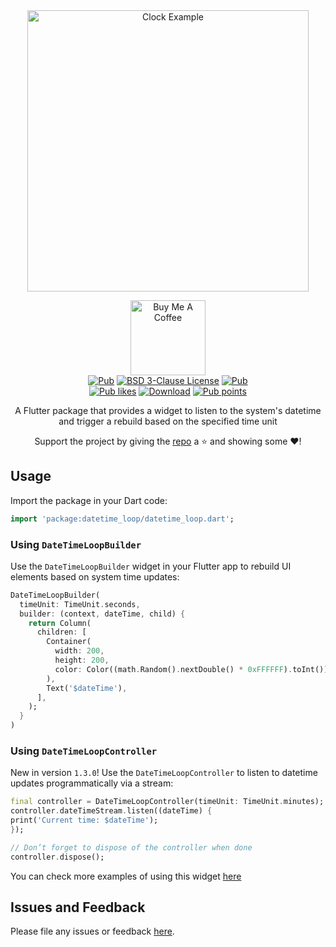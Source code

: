 <div align="center"><a href="https://github.com/gnassro/datetime_loop/tree/master/example/lib/clock_example.dart" target="_blank"><img src="https://i.imgur.com/PHFHrV1.gif" alt="Clock Example" width=450 ></a></div>

<p align="center">
<a href="https://www.buymeacoffee.com/gnassro" target="_blank"><img src="https://cdn.buymeacoffee.com/buttons/v2/default-yellow.png" alt="Buy Me A Coffee" width=120 ></a><br>
  <a href="https://pub.dev/packages/datetime_loop"><img src="https://img.shields.io/pub/v/datetime_loop.svg" alt="Pub"></a>
  <a href="https://github.com/gnassro/datetime_loop/blob/master/LICENSE"><img src="https://img.shields.io/github/license/gnassro/datetime_loop" alt="BSD 3-Clause License"></a>
  <a href="https://github.com/gnassro/datetime_loop"><img src="https://img.shields.io/github/stars/gnassro/datetime_loop?style=social" alt="Pub"></a><br>
  <a href="https://pub.dev/packages/datetime_loop/score"><img src="https://img.shields.io/pub/likes/datetime_loop?logo=flutter" alt="Pub likes"></a>
  <a href="https://pub.dev/packages/datetime_loop/score"><img src="https://img.shields.io/pub/dm/datetime_loop?logo=flutter" alt="Download"></a>
  <a href="https://pub.dev/packages/datetime_loop/score"><img src="https://img.shields.io/pub/points/datetime_loop?logo=flutter" alt="Pub points"></a>
</p>

<p align="center">
A Flutter package that provides a widget to listen to the system's datetime and trigger a rebuild based on the specified time unit
</p>

<p align="center"> Support the project by giving the <a href="https://github.com/gnassro/datetime_loop">repo</a> a ⭐ and showing some ❤️!
</p>

## Usage

Import the package in your Dart code:

```dart
import 'package:datetime_loop/datetime_loop.dart';
```

### Using `DateTimeLoopBuilder`

Use the `DateTimeLoopBuilder` widget in your Flutter app to rebuild UI elements based on system time updates:

```dart
DateTimeLoopBuilder(
  timeUnit: TimeUnit.seconds,
  builder: (context, dateTime, child) {
    return Column(
      children: [
        Container(
          width: 200,
          height: 200,
          color: Color((math.Random().nextDouble() * 0xFFFFFF).toInt()).withOpacity(1.0),
        ),
        Text('$dateTime'),
      ],
    );
  }
)
```

### Using `DateTimeLoopController`

New in version `1.3.0`! Use the `DateTimeLoopController` to listen to datetime updates programmatically via a stream:

```dart
final controller = DateTimeLoopController(timeUnit: TimeUnit.minutes);
controller.dateTimeStream.listen((dateTime) {
print('Current time: $dateTime');
});

// Don’t forget to dispose of the controller when done
controller.dispose();
```

You can check more examples of using this widget [here](https://github.com/gnassro/datetime_loop/tree/master/example/lib)

## Issues and Feedback

Please file any issues or feedback [here](https://github.com/gnassro/datetime_loop/issues).